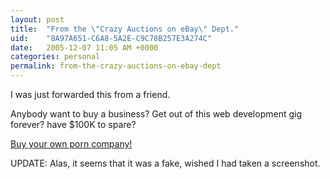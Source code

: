 ```yaml
---
layout: post
title:  "From the \"Crazy Auctions on eBay\" Dept."
uid:	"8A97A651-C6A8-5A2E-C9C78B257E3A274C"
date:   2005-12-07 11:05 AM +0000
categories: personal
permalink: from-the-crazy-auctions-on-ebay-dept
---
```

I was just forwarded this from a friend. 

Anybody want to buy a business? Get out of this web development gig forever? have $100K to spare?

<a href="http://cgi.ebay.com/ENTIRE-PORN-COMPANY-FOR-SALE_W0QQitemZ7567775239QQcategoryZ11764QQrdZ1QQcmdZViewItem" target="_blank">Buy your own porn company!</a>

UPDATE: Alas, it seems that it was a fake, wished I had taken a screenshot.